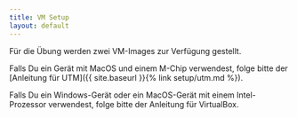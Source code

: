 ```yaml
---
title: VM Setup
layout: default
---
```


Für die Übung werden zwei VM-Images zur Verfügung gestellt.

Falls Du ein Gerät mit MacOS und einem M-Chip verwendest, folge bitte der [Anleitung für UTM]({{ site.baseurl }}{% link setup/utm.md %}).

Falls Du ein Windows-Gerät oder ein MacOS-Gerät mit einem Intel-Prozessor verwendest, folge bitte der Anleitung für VirtualBox.